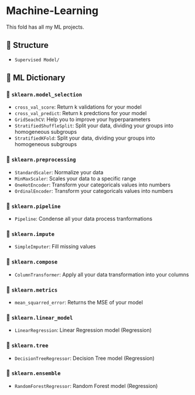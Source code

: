 # Machine-Learning

This fold has all my ML projects.

## 📁 Structure
- `Supervised Model/`

## 📖 ML Dictionary

### 🔹 `sklearn.model_selection`
- `cross_val_score`: Return k validations for your model  
- `cross_val_predict`: Return k predctions for your model  
- `GridSeachCV`: Help you to improve your hyperparameters  
- `StratifiedShuffleSplit`: Split your data, dividing your groups into homogeneous subgroups
- `StratifiedKFold`: Split your data, dividing your groups into homogeneous subgroups  

### 🔹 `sklearn.preprocessing`
- `StandardScaler`: Normalize your data  
- `MinMaxScaler`: Scales your data to a specific range  
- `OneHotEncoder`: Transform your categoricals values into numbers  
- `OrdinalEncoder`: Transform your categoricals values into numbers  

### 🔹 `sklearn.pipeline`
- `Pipeline`: Condense all your data process tranformations   

### 🔹 `sklearn.impute`
- `SimpleImputer`: Fill missing values  

### 🔹 `sklearn.compose`
- `ColumnTransformer`: Apply all your data transformation into your columns  

### 🔹 `sklearn.metrics`
- `mean_squarred_error`: Returns the MSE of your model

### 🔹 `sklearn.linear_model`
- `LinearRegression`: Linear Regression model (Regression)

### 🔹 `sklearn.tree`
- `DecisionTreeRegressor`: Decision Tree model (Regression)

### 🔹 `sklearn.ensemble`
- `RandomForestRegressor`: Random Forest model (Regression)  

